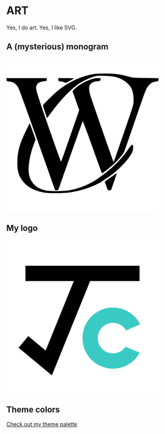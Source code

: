 # ART

Yes, I do art. Yes, I like SVG.

## A (mysterious) monogram

![CW](./CW.svg)

## My logo

[![logo](./logo/logo.svg)](./logo)

## Theme colors

[Check out my theme palette](./theme)
